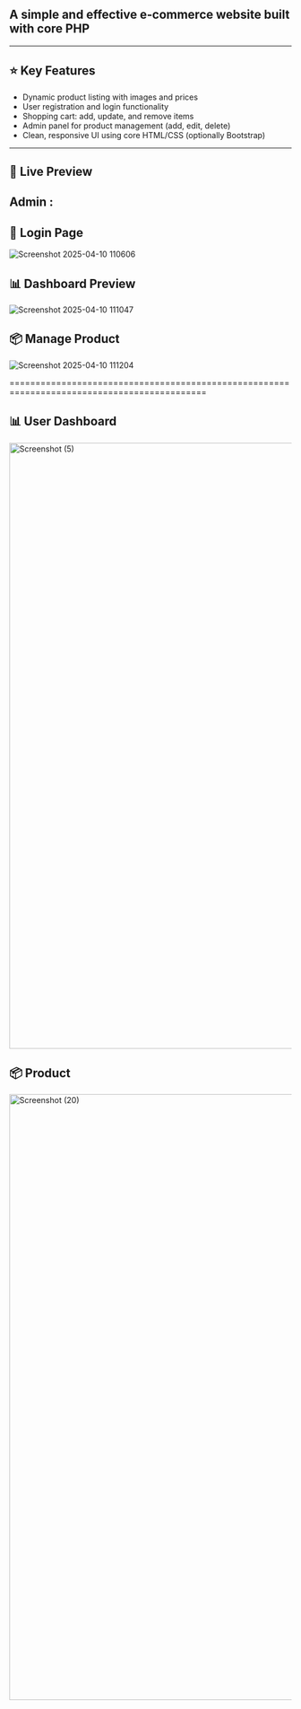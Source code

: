 ## A simple and effective **e‑commerce website built with core PHP**
---

## ⭐ Key Features

- Dynamic product listing with images and prices
- User registration and login functionality
- Shopping cart: add, update, and remove items
- Admin panel for product management (add, edit, delete)
- Clean, responsive UI using core HTML/CSS (optionally Bootstrap)

---

## 🚀 Live Preview
## Admin :
## 🔐 Login Page
![Screenshot 2025-04-10 110606](https://github.com/user-attachments/assets/dc8fa149-e077-4ce7-ac1d-ecdc1d101e8a)

## 📊 Dashboard Preview
![Screenshot 2025-04-10 111047](https://github.com/user-attachments/assets/b6bee6ec-c83c-4abc-b97f-f10efb61d838)

## 📦 Manage Product
![Screenshot 2025-04-10 111204](https://github.com/user-attachments/assets/d764cb31-5af1-4b69-a143-eaca53136c3b)

============================================================================================
## 📊 User Dashboard
<img width="1920" height="1080" alt="Screenshot (5)" src="https://github.com/user-attachments/assets/3436e016-52a2-4a1b-ad6a-6429bcf5b654" />

## 📦 Product
<img width="1920" height="1080" alt="Screenshot (20)" src="https://github.com/user-attachments/assets/8849d02e-55dc-4cb3-9c56-71b60b713f0d" />
